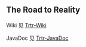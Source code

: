 ## The Road to Reality
Wiki 见 [Trtr-Wiki](https://mch-studio.pw/zh/wiki)

JavaDoc 见 [Trtr-JavaDoc](https://mch-studio.pw/javadoc/current)
